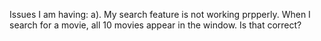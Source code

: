 Issues I am having:
a). My search feature is not working prpperly. When I search for a movie, all 10 movies appear in the window. Is that correct?